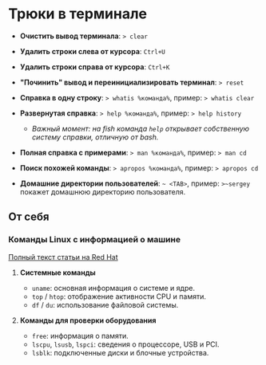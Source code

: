 # Трюки в терминале

- **Очистить вывод терминала**: `> clear`

- **Удалить строки слева от курсора**: `Ctrl+U`

- **Удалить строки справа от курсора**: `Ctrl+K`

- **"Починить" вывод и переинициализировать терминал**: `> reset`

- **Справка в одну строку**: `> whatis %команда%`, пример: `> whatis clear`

- **Развернутая справка**: `> help %команда%`, пример: `> help history`
  - *Важный момент: на fish команда `help` открывает собственную систему справки, отличную от bash.*

- **Полная справка с примерами**: `> man %команда%`, пример: `> man cd`
- **Поиск похожей команды**: `> apropos %команда%`, пример: `> apropos cd`
- **Домашние директории пользователей**: `~ <TAB>`, пример: `>~sergey` покажет домашнюю директорию пользователя.

## От себя

### Команды Linux с информацией о машине

[Полный текст статьи на Red Hat](https://www.redhat.com/en/blog/linux-system-info-commands)

1. **Системные команды**
   - `uname`: основная информация о системе и ядре.
   - `top` / `htop`: отображение активности CPU и памяти.
   - `df` / `du`: использование файловой системы.

2. **Команды для проверки оборудования**
   - `free`: информация о памяти.
   - `lscpu`, `lsusb`, `lspci`: сведения о процессоре, USB и PCI.
   - `lsblk`: подключенные диски и блочные устройства.
